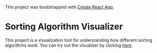 This project was bootstrapped with [Create React App](https://github.com/facebook/create-react-app).

# Sorting Algorithm Visualizer

This project is a visualization tool for understanding how different sorting algorithms work. You can try out the visualizer by clicking [here](http://camgraff.github.io/sorting-algorithm-visualizer).
